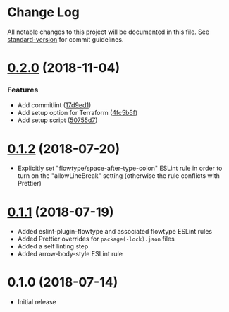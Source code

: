 # Change Log

All notable changes to this project will be documented in this file. See [standard-version](https://github.com/conventional-changelog/standard-version) for commit guidelines.

<a name="0.2.0"></a>
# [0.2.0](https://github.com/eric.dahlseng/linter-configuration/compare/v0.1.2...v0.2.0) (2018-11-04)


### Features

* Add commitlint ([17d9ed1](https://github.com/eric.dahlseng/linter-configuration/commit/17d9ed1))
* Add setup option for Terraform ([4fc5b5f](https://github.com/eric.dahlseng/linter-configuration/commit/4fc5b5f))
* Add setup script ([50755d7](https://github.com/eric.dahlseng/linter-configuration/commit/50755d7))

<a name="0.1.2"></a>
# [0.1.2](https://github.com/eric.dahlseng/linter-configuration/compare/v0.1.1...v0.1.2) (2018-07-20)

* Explicitly set "flowtype/space-after-type-colon" ESLint rule in order to turn on the "allowLineBreak" setting (otherwise the rule conflicts with Prettier)

<a name="0.1.1"></a>
# [0.1.1](https://github.com/eric.dahlseng/linter-configuration/compare/v0.1.0...v0.1.1) (2018-07-19)

* Added eslint-plugin-flowtype and associated flowtype ESLint rules
* Added Prettier overrides for `package(-lock).json` files
* Added a self linting step
* Added arrow-body-style ESLint rule

<a name="0.1.0"></a>
# 0.1.0 (2018-07-14)

* Initial release
